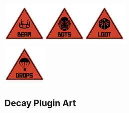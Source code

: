 <img src="https://raw.githubusercontent.com/decaydev/art/master/plugins/beam.png" width=128><img src="https://raw.githubusercontent.com/decaydev/art/master/plugins/bots.png" width=128><img src="https://raw.githubusercontent.com/decaydev/art/master/plugins/loot.png" width=128><img src="https://raw.githubusercontent.com/decaydev/art/master/plugins/drops.png" width=128>

# Decay Plugin Art
